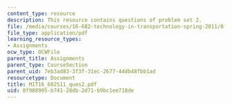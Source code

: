 ```yaml
---
content_type: resource
description: This resource contains questions of problem set 2.
file: /media/courses/16-682-technology-in-transportation-spring-2011/8f988905b74128db2d71b9bc1ee718de_MIT16_682S11_ques2.pdf
file_type: application/pdf
learning_resource_types:
- Assignments
ocw_type: OCWFile
parent_title: Assignments
parent_type: CourseSection
parent_uid: 7eb3ad83-3f3f-31ec-2677-44db48fbb1ad
resourcetype: Document
title: MIT16_682S11_ques2.pdf
uid: 8f988905-b741-28db-2d71-b9bc1ee718de
---
```

